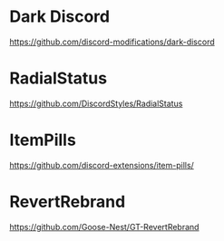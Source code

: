 # Dark Discord

https://github.com/discord-modifications/dark-discord

# RadialStatus

https://github.com/DiscordStyles/RadialStatus

# ItemPills

https://github.com/discord-extensions/item-pills/

# RevertRebrand

https://github.com/Goose-Nest/GT-RevertRebrand
